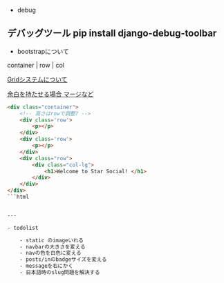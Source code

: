 - debug

デバッグツール
pip install django-debug-toolbar
---

- bootstrapについて

container
    |
    row
       |
        col

[Gridシステムについて](http://websae.net/twitter-bootstrap-grid-system-21060224/)

[余白を持たせる場合 マージなど](https://webnetamemo.com/coding/bootstrap4/201710065870)

```html
<div class="container">
    <!-- 高さはrowで調整? -->
    <div class='row'>
        <p></p>
    </div>
    <div class='row'>
        <p></p>
    </div>
    <div class="row">
        <div class="col-lg">
            <h1>Welcome to Star Social! </h1>
        </div>
    </div>
</div>
```html


---

- todolist

    - static のimageいれる
    - navbarの大きさを変える
    - navの色を白色に変える
    - posts/inのbadgeサイズを変える
    - messageを右にかく
    - 日本語時のslug問題を解決する
    





